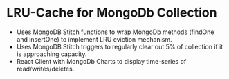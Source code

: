 # LRU-Cache for MongoDb Collection

* Uses MongoDB Stitch functions to wrap MongoDb methods (findOne and insertOne) to implement LRU eviction mechanism.
* Uses MongoDB Stitch triggers to regularly clear out 5% of collection if it is approaching capacity.
* React Client with MongoDb Charts to display time-series of read/writes/deletes.
